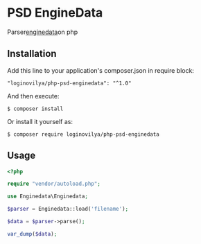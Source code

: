 # PSD EngineData

Parser[enginedata](https://github.com/layervault/psd-enginedata)on php

## Installation
Add this line to your application's composer.json in require block:
```
"loginovilya/php-psd-enginedata": "^1.0"
```
And then execute:
```
$ composer install
```
Or install it yourself as:
```
$ composer require loginovilya/php-psd-enginedata
```
## Usage
```php
<?php

require "vendor/autoload.php";

use Enginedata\Enginedata;

$parser = Enginedata::load('filename');

$data = $parser->parse();

var_dump($data);
```